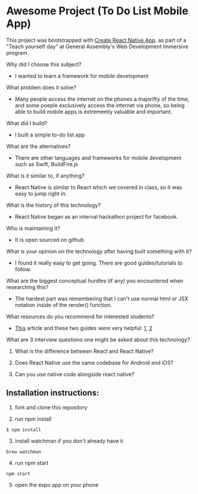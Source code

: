 # Awesome Project (To Do List Mobile App)

This project was bootstrapped with [Create React Native App](https://github.com/react-community/create-react-native-app). as part of a "Teach yourself day" at General Assembly's Web Development Immersive program.  

Why did I choose this subject?

+ I wanted to learn a framework for mobile development 

What problem does it solve?

+ Many people access the internet on the phones a majorifty of the time, and some poeple exclusively access the internet via phone, so being able to build mobile apps is extrememly valuable and important. 

What did I build?

+ I built a simple to-do list app

What are the alternatives?

+ There are other languages and frameworks for mobile development such as Swift, BuildFire.js

What is it similar to, if anything?

+ React Native is similar to React which we covered in class, so it was easy to jump right in.  

What is the history of this technology?

+ React Native began as an internal hackathon project for facebook.  

Who is maintaining it?

+ It is open sourced on github

What is your opinion on the technology after having built something with it?

+ I found it really easy to get going.  There are good guides/tutorials to follow.  

What are the biggest conceptual hurdles (if any) you encountered when researching this?

+ The hardest part was remembering that I can't use normal html or JSX notation inside of the render() function.  

What resources do you recommend for interested students?

+ [This](https://hackernoon.com/learning-react-native-where-to-start-49df64cf14a2) article and these two guides were very helpful: [1](http://www.reactnativeexpress.com/), [2](https://facebook.github.io/react-native/docs/getting-started.html)

What are 3 interview questions one might be asked about this technology?

1. What is the difference between React and React Native?

2. Does React Native use the same codebase for Android and iOS?

3. Can you use native code alongside react native?

## Installation instructions: 

1. fork and clone this repository

2. run npm install
```
$ npm install
```

3. install watchman if you don't already have it
```
brew watchman 
```
4. run npm start
```
npm start
```
5. open the expo app on your phone
